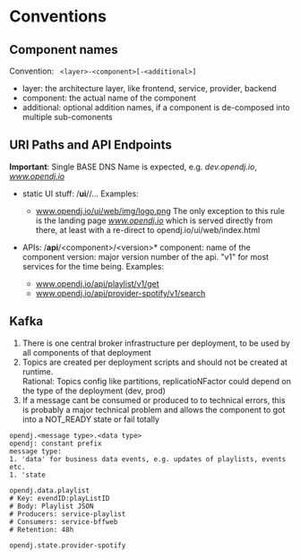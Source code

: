 # Conventions

## Component names
Convention: ``` <layer>-<component>[-<additional>]```
- layer: the architecture layer, like frontend, service, provider, backend
- component: the actual name of the component
- additional: optional addition names, if a component is de-composed into multiple sub-comonents


## URI Paths and API Endpoints
**Important**: Single BASE DNS Name is expected, e.g. *dev.opendj.io*, *www.opendj.io*

- static UI stuff: /**ui**/*<component>*/...
  Examples: 
    - www.opendj.io/ui/web/img/logo.png
    The only exception to this rule is the landing page *www.opendj.io* which is served directly from there, at least with a re-direct to opendj.io/ui/web/index.html


- APIs: /**api**/\<component\>/\<version\>*
component: name of the component
version: major version number of the api. "v1" for most services for the time being.
  Examples:
    - www.opendj.io/api/playlist/v1/get 
    - www.opendj.io/api/provider-spotify/v1/search

## Kafka

1. There is one central broker infrastructure per deployment, to be used by all components of that deployment
1. Topics are created per deployment scripts and should not be created at runtime.  
Rational: Topics config like partitions, replicatioNFactor could depend on the type of the deployment (dev, prod)
1. If a message cant be consumed or produced to to technical errors, this is probably a major technical problem and allows the component to got into a NOT_READY state or fail totally




```
opendj.<message type>.<data type> 
opendj: constant prefix
message type: 
1. 'data' for business data events, e.g. updates of playlists, events etc.
1. 'state

opendj.data.playlist
# Key: evendID:playListID
# Body: Playlist JSON
# Producers: service-playlist
# Consumers: service-bffweb
# Retention: 48h

opendj.state.provider-spotify
